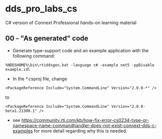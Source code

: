 # dds_pro_labs_cs
C# version of Connext Professional hands-on learning material

## 00 - "As generated" code
- Generate type-support code and an example application with the following command:
```
%NDDSHOME%\bin\rtiddsgen.bat -language c# -example net5 -ppDisable example.idl
```
- In the *.csproj file, change 
```
<PackageReference Include="System.CommandLine" Version="2.0.0-*" /> 
```
to
``` 
<PackageReference Include="System.CommandLine" Version="2.0.0-beta1.21308.1" />
```
  - see https://community.rti.com/kb/how-fix-error-cs0234-type-or-namespace-name-commandhandler-does-not-exist-connext-dds-c-examples for more detail regarding why this is needed.